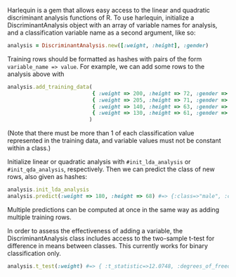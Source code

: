 Harlequin is a gem that allows easy access to the linear and quadratic discriminant analysis functions of R. To use harlequin, initialize a DiscriminantAnalysis object with an array of variable names for analysis, and a classification variable name as a second argument, like so:

```ruby
analysis = DiscriminantAnalysis.new([:weight, :height], :gender)
```

Training rows should be formatted as hashes with pairs of the form ```variable_name => value```. For example, we can add some rows to the analysis above with

```ruby
analysis.add_training_data(
                           { :weight => 200, :height => 72, :gender => 'male' },
                           { :weight => 205, :height => 71, :gender => 'male' },
                           { :weight => 140, :height => 63, :gender => 'female'},
                           { :weight => 130, :height => 61, :gender => 'female'}
                          )
```
(Note that there must be more than 1 of each classification value represented in the training data, and variable values must not be constant within a class.)

Initialize linear or quadratic analysis with ```#init_lda_analysis``` or ```#init_qda_analysis```, respectively. Then we can predict the class of new rows, also given as hashes:

```ruby
analysis.init_lda_analysis
analysis.predict(:weight => 180, :height => 68) #=> {:class=>"male", :confidence=>0.9999999999666846}
```

Multiple predictions can be computed at once in the same way as adding multiple training rows.

In order to assess the effectiveness of adding a variable, the DiscriminantAnalysis class includes access to the two-sample t-test for difference in means between classes. This currently works for binary classification only.

```ruby
analysis.t_test(:weight) #=> { :t_statistic=>12.0748, :degrees_of_freedom=>1.471, :p_value=>0.01898}
```